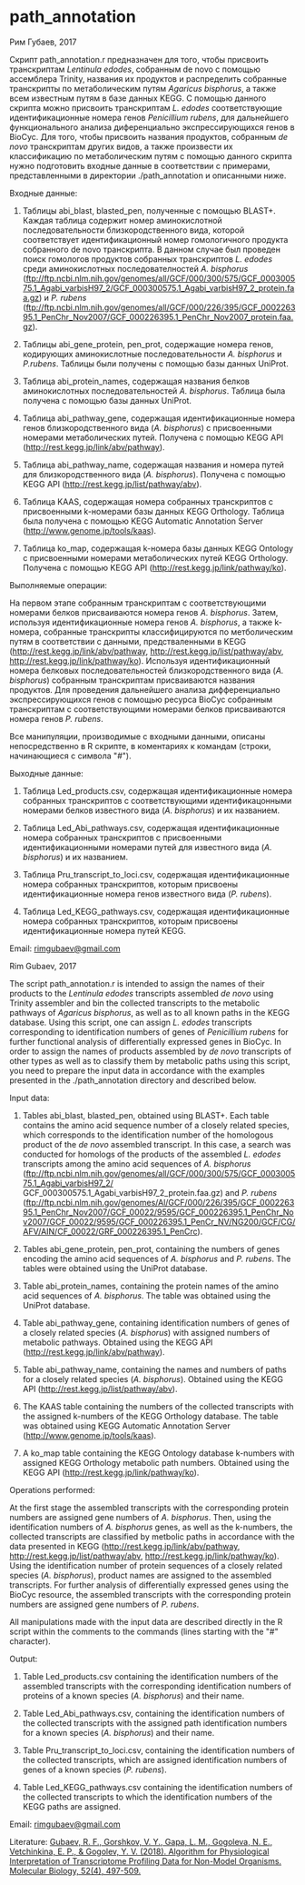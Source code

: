 # path_annotation
Рим Губаев, 2017

Скрипт path_annotation.r предназначен для того, чтобы присвоить транскриптам *Lentinula edodes*, собранным de novo с помощью ассемблера Trinity, названия их продуктов и распределить собранные транскрипты по метаболическим путям *Agaricus bisphorus*, а также всем известным путям в базе данных KEGG. С помощью данного скрипта можно присвоить транскриптам *L. edodes* соответствующие идентификационные номера генов *Penicillium rubens*, для дальнейшего функционального анализа диференциально экспрессирующихся генов в BioCyc.
Для того, чтобы присвоить названия продуктов, собранным *de novo* транскриптам других видов, а также произвести их классификацию по метаболическим путям с помощью данного скрипта нужно подготовить входные данные в соответствии с примерами, представленными в директории ./path_annotation и описанными ниже.

Входные данные:

1) Таблицы abi_blast, blasted_pen, полученные с помощью BLAST+. Каждая таблица содержит номер аминокислотной последовательности близкородственного вида, которой соответствует идентификационный номер гомологичного продукта собранного de novo транскрипта. В данном случае был проведен поиск гомологов продуктов собранных транскриптов *L. edodes* среди аминокислотных последователностей *A. bisphorus* (ftp://ftp.ncbi.nlm.nih.gov/genomes/all/GCF/000/300/575/GCF_000300575.1_Agabi_varbisH97_2/GCF_000300575.1_Agabi_varbisH97_2_protein.faa.gz) и *P. rubens* (ftp://ftp.ncbi.nlm.nih.gov/genomes/all/GCF/000/226/395/GCF_000226395.1_PenChr_Nov2007/GCF_000226395.1_PenChr_Nov2007_protein.faa.gz).

2) Таблицы abi_gene_protein, pen_prot, содержащие номера генов, кодирующих аминокислотные последовательности *A. bisphorus* и *P.rubens*. Таблицы были получены с помощью базы данных UniProt.

3) Таблица abi_protein_names, содержащая названия белков аминокислотных последовательностей *A. bisphorus*. Таблица была получена с помощью базы данных UniProt.

4) Таблица abi_pathway_gene, содержащая идентификационные номера генов близкородственного вида (*A. bisphorus*) с присвоенными номерами метаболических путей. Получена c помощью KEGG API (http://rest.kegg.jp/link/abv/pathway).

5) Таблица abi_pathway_name, содержащая названия и номера путей для близкородственного вида (*A. bisphorus*). Получена c помощью KEGG API (http://rest.kegg.jp/list/pathway/abv).

6) Таблица KAAS, содержащая номера собранных транскриптов с присвоенными k-номерами базы данных KEGG Orthology. Таблица была получена с помощью KEGG Automatic Annotation Server (http://www.genome.jp/tools/kaas).

7) Таблица ko_map, содержащая k-номера базы данных KEGG Ontology с присвоенными номерами метаболических путей KEGG Orthology. Получена c помощью KEGG API (http://rest.kegg.jp/link/pathway/ko).

Выполняемые операции:

На первом этапе собранным транскриптам с соответствующими номерами белков присваиваются номера генов *A. bisphorus*. Затем, используя идентификационные номера генов *A. bisphorus*, а также k-номера, собранные транскрипты классифицируются по метболическим путям в соответствии с данными, предстваленными в KEGG (http://rest.kegg.jp/link/abv/pathway, http://rest.kegg.jp/list/pathway/abv, http://rest.kegg.jp/link/pathway/ko).
Используя идентификационный номера белковых последовательностей близкородственного вида (*A. bisphorus*)  собранным транскриптам присваиваются названия продуктов.
Для проведения дальнейшего анализа дифференциально экспрессирующихся генов с помощью ресурса BioCyc собранным транскриптам с соответствующими номерами белков присваиваются номера генов *P. rubens*.

Все манипуляции, производимые с входными данными, описаны непосредственно в R скрипте, в коментариях к командам (строки, начинающиеся с символа "#").

Выходные данные:

1. Таблица Led_products.csv, содержащая идентификационные номера собранных транскриптов с соответствующими идентификацонными номерами белков известного вида (*A. bisphorus*) и их названием.

2. Таблица Led_Abi_pathways.csv, содержащая идентификационные номера собранных транскриптов с присвоенными идентификационными номерами путей для известного вида (*A. bisphorus*) и их названием.

3. Таблица Pru_transcript_to_loci.csv, содержащая идентификационные номера собранных транскриптов, которым присвоены идентификационные номера генов известного вида (*P. rubens*).

4. Таблица Led_KEGG_pathways.csv, содержащая идентификационные номера собранных транскриптов, которым присвоены идентификационные номера путей KEGG.

Email: rimgubaev@gmail.com

Rim Gubaev, 2017

The script path_annotation.r is intended to assign the names of their products to the *Lentinula edodes* transcripts assembled *de novo* using Trinity assembler and bin the collected transcripts to the metabolic pathways of *Agaricus bisphorus*, as well as to all known paths in the KEGG database. Using this script, one can assign *L. edodes* transcripts corresponding to identification numbers of genes of *Penicillium rubens* for further functional analysis of differentially expressed genes in BioCyc. In order to assign the names of products assembled by *de novo* transcripts of other types as well as to classify them by metabolic paths using this script, you need to prepare the input data in accordance with the examples presented in the ./path_annotation directory and described below.

Input data:

1) Tables abi_blast, blasted_pen, obtained using BLAST+. Each table contains the amino acid sequence number of a closely related species, which corresponds to the identification number of the homologous product of the *de novo* assembled transcript. In this case, a search was conducted for homologs of the products of the assembled *L. edodes* transcripts among the amino acid sequences of *A. bisphorus* (ftp://ftp.ncbi.nlm.nih.gov/genomes/all/GCF/000/300/575/GCF_000300575.1_Agabi_varbisH97_2/ GCF_000300575.1_Agabi_varbisH97_2_protein.faa.gz) and *P. rubens* (ftp://ftp.ncbi.nlm.nih.gov/genomes/Al/GCF/000/226/395/GCF_000226395.1_PenChr_Nov2007/GCF_00022/9595/GCF_000226395.1_PenChr_Nov2007/GCF_00022/9595/GCF_000226395.1_PenCr_NV/NG200/GCF/CG/AFV/AIN/CF_00022/GRF_000226395.1_PenCrc).

2) Tables abi_gene_protein, pen_prot, containing the numbers of genes encoding the amino acid sequences of *A. bisphorus* and *P. rubens*. The tables were obtained using the UniProt database.

3) Table abi_protein_names, containing the protein names of the amino acid sequences of *A. bisphorus*. The table was obtained using the UniProt database.

4) Table abi_pathway_gene, containing identification numbers of genes of a closely related species (*A. bisphorus*) with assigned numbers of metabolic pathways. Obtained using the KEGG API (http://rest.kegg.jp/link/abv/pathway).

5) Table abi_pathway_name, containing the names and numbers of paths for a closely related species (*A. bisphorus*). Obtained using the KEGG API (http://rest.kegg.jp/list/pathway/abv).

6) The KAAS table containing the numbers of the collected transcripts with the assigned k-numbers of the KEGG Orthology database. The table was obtained using KEGG Automatic Annotation Server (http://www.genome.jp/tools/kaas).

7) A ko_map table containing the KEGG Ontology database k-numbers with assigned KEGG Orthology metabolic path numbers. Obtained using the KEGG API (http://rest.kegg.jp/link/pathway/ko).

Operations performed:

At the first stage the assembled transcripts with the corresponding protein numbers are assigned gene numbers of *A. bisphorus*. Then, using the identification numbers of *A. bisphorus* genes, as well as the k-numbers, the collected transcripts are classified by metbolic paths in accordance with the data presented in KEGG (http://rest.kegg.jp/link/abv/pathway, http://rest.kegg.jp/list/pathway/abv, http://rest.kegg.jp/link/pathway/ko). Using the identification number of protein sequences of a closely related species (*A. bisphorus*), product names are assigned to the assembled transcripts. For further analysis of differentially expressed genes using the BioCyc resource, the assembled transcripts with the corresponding protein numbers are assigned gene numbers of *P. rubens*.

All manipulations made with the input data are described directly in the R script within the comments to the commands (lines starting with the "#" character).

Output:

1) Table Led_products.csv containing the identification numbers of the assembled transcripts with the corresponding identification numbers of proteins of a known species (*A. bisphorus*) and their name.

2) Table Led_Abi_pathways.csv, containing the identification numbers of the collected transcripts with the assigned path identification numbers for a known species (*A. bisphorus*) and their name.

3) Table Pru_transcript_to_loci.csv, containing the identification numbers of the collected transcripts, which are assigned identification numbers of genes of a known species (*P. rubens*).

4) Table Led_KEGG_pathways.csv containing the identification numbers of the collected transcripts to which the identification numbers of the KEGG paths are assigned.

Email: rimgubaev@gmail.com

Literature:
[Gubaev, R. F., Gorshkov, V. Y., Gapa, L. M., Gogoleva, N. E., Vetchinkina, E. P., & Gogolev, Y. V. (2018). Algorithm for Physiological Interpretation of Transcriptome Profiling Data for Non-Model Organisms. Molecular Biology, 52(4), 497-509.](https://doi.org/10.1134/S0026893318040076)
